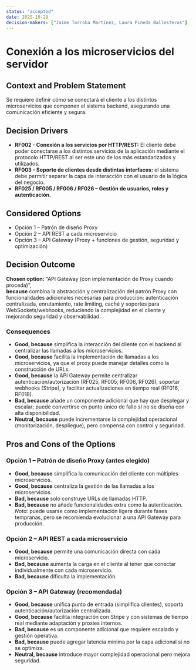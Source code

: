 ```yaml
---
status: "accepted"
date: 2025-10-29
decision-makers: ["Jaime Torroba Martínez, Laura Pineda Ballesteros"]
---
```


# Conexión a los microservicios del servidor

## Context and Problem Statement

Se requiere definir cómo se conectará el cliente a los distintos microservicios que componen el sistema backend, asegurando una comunicación eficiente y segura.

## Decision Drivers

* **RF002 - Conexión a los servicios por HTTP/REST:** El cliente debe poder conectarse a los distintos servicios de la aplicación mediante el protocolo HTTP/REST al ser este uno de los más estandarizados y utilizados.
* **RF003 - Soporte de clientes desde distintas interfaces:** el sistema debe permitir separar la capa de interacción con el usuario de la lógica del negocio.  
* **RF025 / RF005 / RF006 / RF026 – Gestión de usuarios, roles y autenticación.**

## Considered Options

* Opción 1 – Patrón de diseño Proxy
* Opción 2 – API REST a cada microservicio
* Opción 3 – API Gateway (Proxy + funciones de gestión, seguridad y optimización)
 
## Decision Outcome

**Chosen option:** “API Gateway (con implementación de Proxy cuando proceda)”,  
**because** combina la abstracción y centralización del patrón Proxy con funcionalidades adicionales necesarias para producción: autenticación centralizada, enrutamiento, rate limiting, caché y soportes para WebSockets/webhooks, reduciendo la complejidad en el cliente y mejorando seguridad y observabilidad.

### Consequences

* **Good, because** simplifica la interacción del cliente con el backend al centralizar las llamadas a los microservicios.
* **Good, because** facilita la implementación de llamadas a los microservicios, ya que el proxy puede manejar detalles como la construcción de URLs.
* **Good, because** la API Gateway permite centralizar autenticación/autorización (RF025, RF005, RF006, RF026), soportar webhooks (Stripe), y facilitar actualizaciones en tiempo real (RF016, RF018).
* **Bad, because** añade un componente adicional que hay que desplegar y escalar; puede convertirse en punto único de fallo si no se diseña con alta disponibilidad.
* **Neutral, because** puede incrementarse la complejidad operacional (monitorización, despliegue), pero compensa con control y seguridad.

## Pros and Cons of the Options

### Opción 1 – Patrón de diseño Proxy (antes elegido)
* **Good, because** simplifica la comunicación del cliente con múltiples microservicios.  
* **Good, because** centraliza la gestión de las llamadas a los microservicios.
* **Bad, because** solo construye URLs de llamadas HTTP.
* **Bad, because** no añade funcionalidades extra como la autenticación.
*Nota:* puede usarse como implementación ligera durante fases tempranas, pero se recomienda evolucionar a una API Gateway para producción.

### Opción 2 – API REST a cada microservicio
* **Good, because** permite una comunicación directa con cada microservicio.
* **Bad, because** aumenta la carga en el cliente al tener que conectar individualmente con cada microservicio.
* **Bad, because** dificulta la implementación.

### Opción 3 – API Gateway (recomendada)
* **Good, because** unifica punto de entrada (simplifica clientes), soporta autenticación/autorización centralizada.
* **Good, because** facilita integración con Stripe y con sistemas de tiempo real mediante adaptación y proxies internos.
* **Bad, because** es un componente adicional que requiere escalado y gestión operativa.
* **Bad, because** puede agregar latencia mínima por la capa adicional si no se optimiza.
* **Neutral, because** introduce mayor complejidad operacional pero mejora seguridad.